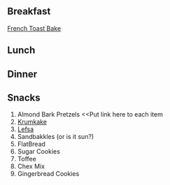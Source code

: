 ## Breakfast ##
[French Toast Bake](https://github.com/onaclov2000/Recipes/blob/master/FrenchToastBake.md)

## Lunch ##

## Dinner ##

## Snacks ##
1. Almond Bark Pretzels
<<Put link here to each item
2. [Krumkake](https://github.com/onaclov2000/Recipes/blob/master/Krumkaka.md)
3. [Lefsa](https://github.com/onaclov2000/Recipes/blob/master/Lefsa.md)
4. Sandbakkles (or is it sun?)
5. FlatBread
6. Sugar Cookies
7. Toffee
8. Chex Mix
9. Gingerbread Cookies
